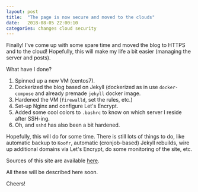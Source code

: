 ```yaml
---
layout: post
title:  "The page is now secure and moved to the clouds"
date:   2018-08-05 22:00:10
categories: changes cloud security
---
```


Finally! I've come up with some spare time and moved the blog to HTTPS and to the cloud! Hopefully, this will make my life a bit easier (managing the server and posts).

What have I done? 

1. Spinned up a new VM (centos7).
2. Dockerized the blog based on Jekyll (dockerized as in use ```docker-compose``` and already premade ```jekyll``` docker image.
3. Hardened the VM (```firewalld```, set the rules, etc.)
4. Set-up Nginx and configure Let's Encrypt.
5. Added some cool colors to ```.bashrc``` to know on which server I reside after SSH-ing.
6. Oh, and ```sshd``` has also been a bit hardened. 

Hopefully, this will do for some time. There is still lots of things to do, like automatic backup to ```Koofr```, automatic (cronjob-based) Jekyll rebuilds, wire up additional domains via Let's Encrypt, do some monitoring of the site, etc.

Sources of this site are available [here][site].

All these will be described here soon.

Cheers!

[site]: https://github.com/alescernivec/cernivec-si

